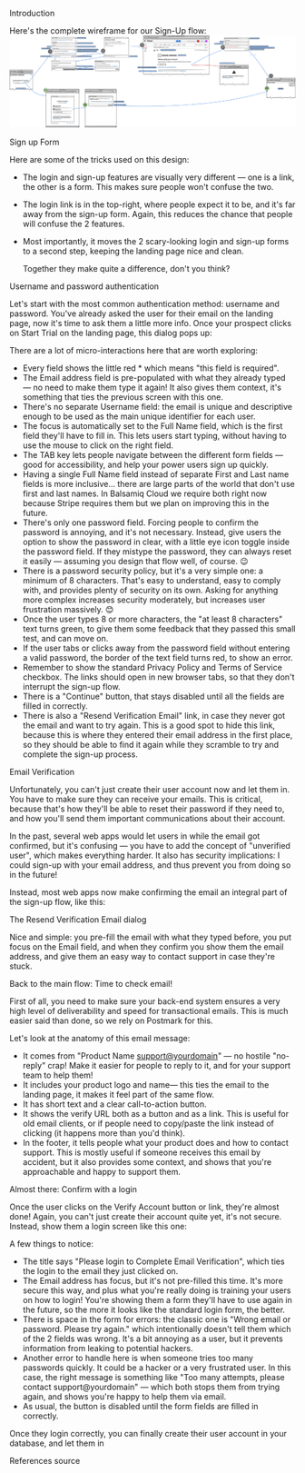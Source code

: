 

Introduction

Here's the complete wireframe for our Sign-Up flow:
![alt text](sign-up-flow-full-picture-lg.png)

Sign up Form



Here are some of the tricks used on this design:
- The login and sign-up features are visually very different — one is a link, the other is a form. This makes sure people won't confuse the two.
- The login link is in the top-right, where people expect it to be, and it's far away from the sign-up form. Again, this reduces the chance that people will confuse the 2 features.
- Most importantly, it moves the 2 scary-looking login and sign-up forms to a second step, keeping the landing page nice and clean.
  
  Together they make quite a difference, don't you think?

Username and password authentication


Let's start with the most common authentication method: username and password. You've already asked the user for their email on the landing page, now it's time to ask them a little more info. Once your prospect clicks on Start Trial on the landing page, this dialog pops up:


There are a lot of micro-interactions here that are worth exploring:

- Every field shows the little red * which means "this field is required".
- The Email address field is pre-populated with what they already typed — no need to make them type it again! It also gives them context, it's something that ties the previous screen with this one.
- There's no separate Username field: the email is unique and descriptive enough to be used as the main unique identifier for each user.
- The focus is automatically set to the Full Name field, which is the first field they'll have to fill in. This lets users start typing, without having to use the mouse to click on the right field.
- The TAB key lets people navigate between the different form fields — good for accessibility, and help your power users sign up quickly.
- Having a single Full Name field instead of separate First and Last name fields is more inclusive... there are large parts of the world that don't use first and last names. In Balsamiq Cloud we require both right now because Stripe requires them but we plan on improving this in the future.
- There's only one password field. Forcing people to confirm the password is annoying, and it's not necessary. Instead, give users the option to show the password in clear, with a little eye icon toggle inside the password field. If they mistype the password, they can always reset it easily — assuming you design that flow well, of course. 😉
- There is a password security policy, but it's a very simple one: a minimum of 8 characters. That's easy to understand, easy to comply with, and provides plenty of security on its own. Asking for anything more complex increases security moderately, but increases user frustration massively. 😊
- Once the user types 8 or more characters, the "at least 8 characters" text turns green, to give them some feedback that they passed this small test, and can move on.
- If the user tabs or clicks away from the password field without entering a valid password, the border of the text field turns red, to show an error.
- Remember to show the standard Privacy Policy and Terms of Service checkbox. The links should open in new browser tabs, so that they don't interrupt the sign-up flow.
- There is a "Continue" button, that stays disabled until all the fields are filled in correctly.
- There is also a "Resend Verification Email" link, in case they never got the email and want to try again. This is a good spot to hide this link, because this is where they entered their email address in the first place, so they should be able to find it again while they scramble to try and complete the sign-up process.

Email Verification

Unfortunately, you can't just create their user account now and let them in. You have to make sure they can receive your emails. This is critical, because that's how they'll be able to reset their password if they need to, and how you'll send them important communications about their account.

In the past, several web apps would let users in while the email got confirmed, but it's confusing — you have to add the concept of "unverified user", which makes everything harder. It also has security implications: I could sign-up with your email address, and thus prevent you from doing so in the future!


Instead, most web apps now make confirming the email an integral part of the sign-up flow, like this:






The Resend Verification Email dialog



Nice and simple: you pre-fill the email with what they typed before, you put focus on the Email field, and when they confirm you show them the email address, and give them an easy way to contact support in case they're stuck.

Back to the main flow: Time to check email!

First of all, you need to make sure your back-end system ensures a very high level of deliverability and speed for transactional emails. This is much easier said than done, so we rely on Postmark for this.


Let's look at the anatomy of this email message:

- It comes from "Product Name <support@yourdomain>" — no hostile "no-reply" crap! Make it easier for people to reply to it, and for your support team to help them!
- It includes your product logo and name— this ties the email to the landing page, it makes it feel part of the same flow.
- It has short text and a clear call-to-action button.
- It shows the verify URL both as a button and as a link. This is useful for old email clients, or if people need to copy/paste the link instead of clicking (it happens more than you'd think).
- In the footer, it tells people what your product does and how to contact support. This is mostly useful if someone receives this email by accident, but it also provides some context, and shows that you're approachable and happy to support them.

Almost there: Confirm with a login

Once the user clicks on the Verify Account button or link, they're almost done!
Again, you can't just create their account quite yet, it's not secure. Instead, show them a login screen like this one:



A few things to notice:
- The title says "Please login to Complete Email Verification", which ties the login to the email they just clicked on.
- The Email address has focus, but it's not pre-filled this time. It's more secure this way, and plus what you're really doing is training your users on how to login! You're showing them a form they'll have to use again in the future, so the more it looks like the standard login form, the better.
- There is space in the form for errors: the classic one is "Wrong email or password. Please try again." which intentionally doesn't tell them which of the 2 fields was wrong. It's a bit annoying as a user, but it prevents information from leaking to potential hackers.
- Another error to handle here is when someone tries too many passwords quickly. It could be a hacker or a very frustrated user. In this case, the right message is something like "Too many attempts, please contact support@yourdomain" — which both stops them from trying again, and shows you're happy to help them via email.
- As usual, the button is disabled until the form fields are filled in correctly.

Once they login correctly, you can finally create their user account in your database, and let them in


References
source
